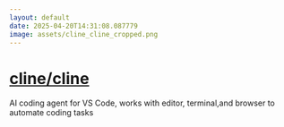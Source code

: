 ```yaml
---
layout: default
date: 2025-04-20T14:31:08.087779
image: assets/cline_cline_cropped.png
---
```


# [cline/cline](https://github.com/cline/cline)

AI coding agent for VS Code, works with editor, terminal,and browser to automate coding tasks
